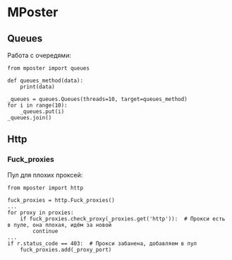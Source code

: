 # MPoster

## Queues

Работа с очередями:

```
from mposter import queues

def queues_method(data):
    print(data)

_queues = queues.Queues(threads=10, target=queues_method)
for i in range(10):
    _queues.put(i)
_queues.join()
```


## Http

### Fuck_proxies

Пул для плохих проксей:

```
from mposter import http

fuck_proxies = http.Fuck_proxies()
...
for proxy in proxies:
    if fuck_proxies.check_proxy(_proxies.get('http')):  # Прокси есть в пуле, она плохая, идём за новой
        continue
...
if r.status_code == 403:  # Прокси забанена, добавляем в пул
    fuck_proxies.add(_proxy_port)
```